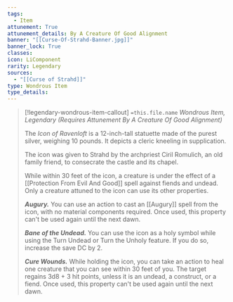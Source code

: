 ```yaml
---
tags:
  - Item
attunement: True
attunement_details: By A Creature Of Good Alignment
banner: "[[Curse-Of-Strahd-Banner.jpg]]"
banner_lock: True
classes:
icon: LiComponent
rarity: Legendary
sources:
  - "[[Curse of Strahd]]"
type: Wondrous Item
type_details: 
---
```

>[!legendary-wondrous-item-callout] `=this.file.name`
>*Wondrous Item, Legendary (Requires Attunement By A Creature Of Good Alignment)*
>
>The *Icon of Ravenloft* is a 12-inch-tall statuette made of the purest silver, weighing 10 pounds. It depicts a cleric kneeling in supplication.
>
>The icon was given to Strahd by the archpriest Ciril Romulich, an old family friend, to consecrate the castle and its chapel.
>
>While within 30 feet of the icon, a creature is under the effect of a [[Protection From Evil And Good]] spell against fiends and undead. Only a creature attuned to the icon can use its other properties.
>
>***Augury.*** You can use an action to cast an [[Augury]] spell from the icon, with no material components required. Once used, this property can't be used again until the next dawn.
>
>***Bane of the Undead.*** You can use the icon as a holy symbol while using the Turn Undead or Turn the Unholy feature. If you do so, increase the save DC by 2.
>
>***Cure Wounds.*** While holding the icon, you can take an action to heal one creature that you can see within 30 feet of you. The target regains 3d8 + 3 hit points, unless it is an undead, a construct, or a fiend. Once used, this property can't be used again until the next dawn.
>
>

